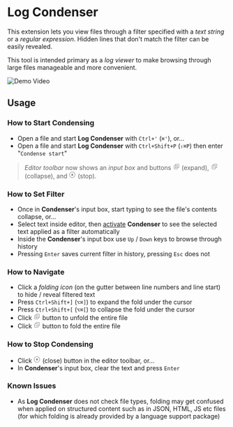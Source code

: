 # Log Condenser

This extension lets you view files through a filter specified with a *text string* or a *regular expression*. Hidden lines that don't match the filter can be easily revealed.

This tool is intended primary as a *log viewer* to make browsing through large files manageable and more convenient.

![Demo Video](resources/demo.gif)

## Usage

### How to Start Condensing

- Open a file and start **Log Condenser** with `Ctrl+'` (`⌘'`), or...
- Open a file and start **Log Condenser** with `Ctrl+Shift+P` (`⇧⌘P`) then enter "`Condense start`"

> *Editor toolbar* now shows an *input box* and buttons ![Condense expand](resources/expand-all.png) (expand), ![Condense collapse](resources/collapse-all.png) (collapse), and ![Condense stop](resources/stop.png) (stop).

### How to Set Filter

- Once in **Condenser**'s input box, start typing to see the file's contents collapse, or...
- Select text inside editor, then [activate](#How-to-Activate) **Condenser** to see the selected text applied as a filter automatically
- Inside the **Condenser**'s input box use `Up` / `Down` keys to browse through history 
- Pressing `Enter` saves current filter in history, pressing `Esc` does not

### How to Navigate

- Click a *folding icon* (on the gutter between line numbers and line start) to hide / reveal filtered text
- Press `Ctrl+Shift+]` (`⌥⌘]`) to expand the fold under the cursor
- Press `Ctrl+Shift+[` (`⌥⌘[`) to collapse the fold under the cursor
- Click ![Condense expand](resources/expand-all.png) button to unfold the entire file
- Click ![Condense collapse](resources/collapse-all.png) button to fold the entire file

### How to Stop Condensing

- Click ![Condense stop](resources/stop.png) (close) button in the editor toolbar, or...
- In **Condenser**'s input box, clear the text and press `Enter`

### Known Issues

- As **Log Condenser** does not check file types, folding may get confused when applied on structured content such as in JSON, HTML, JS etc files (for which folding is already provided by a language support package)
